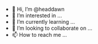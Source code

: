 - 👋 Hi, I’m @headdawn
- 👀 I’m interested in ...
- 🌱 I’m currently learning ...
- 💞️ I’m looking to collaborate on ...
- 📫 How to reach me ...

<!---
headdawn/headdawn is a ✨ special ✨ repository because its `README.md` (this file) appears on your GitHub profile.
You can click the Preview link to take a look at your changes.
--->
